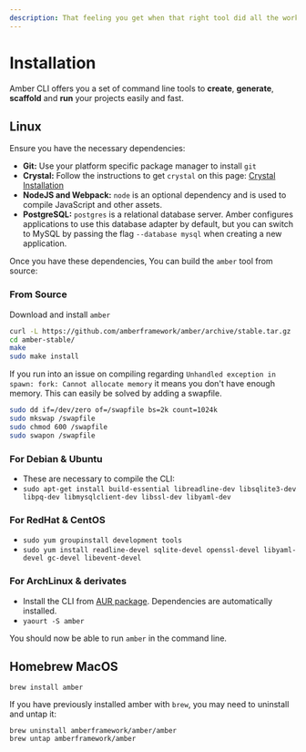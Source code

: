 ```yaml
---
description: That feeling you get when that right tool did all the work
---
```


# Installation

Amber CLI offers you a set of command line tools to **create**, **generate**, **scaffold** and **run** your projects easily and fast.

## Linux

Ensure you have the necessary dependencies:

* **Git:** Use your platform specific package manager to install `git`
* **Crystal:** Follow the instructions to get `crystal` on this page: [Crystal Installation](https://crystal-lang.org/docs/installation/index.html)
* **NodeJS and Webpack:** `node` is an optional dependency and is used to compile JavaScript and other assets.
* **PostgreSQL:** `postgres` is a relational database server. Amber configures applications to use this database adapter by default, but you can switch to MySQL by passing the flag `--database mysql` when creating a new application.

Once you have these dependencies, You can build the `amber` tool from source:

### From Source

Download and install `amber`

```bash
curl -L https://github.com/amberframework/amber/archive/stable.tar.gz | tar xz
cd amber-stable/
make
sudo make install
```

If you run into an issue on compiling regarding `Unhandled exception in spawn: fork: Cannot allocate memory` it means you don't have enough memory. This can easily be solved by adding a swapfile.

```bash
sudo dd if=/dev/zero of=/swapfile bs=2k count=1024k
sudo mkswap /swapfile
sudo chmod 600 /swapfile
sudo swapon /swapfile
```

### For Debian & Ubuntu

* These are necessary to compile the CLI:
* `sudo apt-get install build-essential libreadline-dev libsqlite3-dev libpq-dev libmysqlclient-dev libssl-dev libyaml-dev`

### For RedHat & CentOS

* `sudo yum groupinstall development tools`
* `sudo yum install readline-devel sqlite-devel openssl-devel libyaml-devel gc-devel libevent-devel`

### For ArchLinux & derivates

* Install the CLI from [AUR package](https://aur.archlinux.org/packages/amber/). Dependencies are automatically installed.
* `yaourt -S amber`

You should now be able to run `amber` in the command line.

## Homebrew MacOS

```text
brew install amber
```

If you have previously installed amber with `brew`, you may need to uninstall and untap it:

```text
brew uninstall amberframework/amber/amber
brew untap amberframework/amber
```

